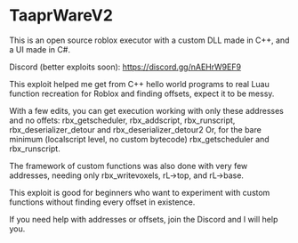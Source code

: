 # TaaprWareV2

This is an open source roblox executor with a custom DLL made in C++, and a UI made in C#.

Discord (better exploits soon): https://discord.gg/nAEHrW9EF9

This exploit helped me get from C++ hello world programs to real Luau function recreation for Roblox and finding offsets, expect it to be messy.

With a few edits, you can get execution working with only these addresses and no offets: rbx_getscheduler, rbx_addscript, rbx_runscript, rbx_deserializer_detour and rbx_deserializer_detour2
Or, for the bare minimum (localscript level, no custom bytecode) rbx_getscheduler and rbx_runscript.

The framework of custom functions was also done with very few addresses, needing only rbx_writevoxels, rL->top, and rL->base.

This exploit is good for beginners who want to experiment with custom functions without finding every offset in existence.

If you need help with addresses or offsets, join the Discord and I will help you.
